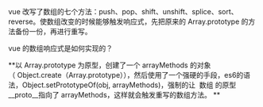 vue 改写了数组的七个方法：push、pop、shift、unshift、splice、sort、reverse。使数组改变的时候能够触发响应式，先把原来的 Array.prototype 的方法备份一份，再进行重写。

vue 的数组响应式是如何实现的？

**以 Array.prototype 为原型，创建了一个 arrayMethods 的对象（ Object.create（Array.prototype）），然后使用了一个强硬的手段，es6的语法，Object.setPrototypeOf(obj, arrayMethods)，强制的让  数组 的原型 __proto__指向了 arrayMethods，这样就会触发重写的数组方法。
**

